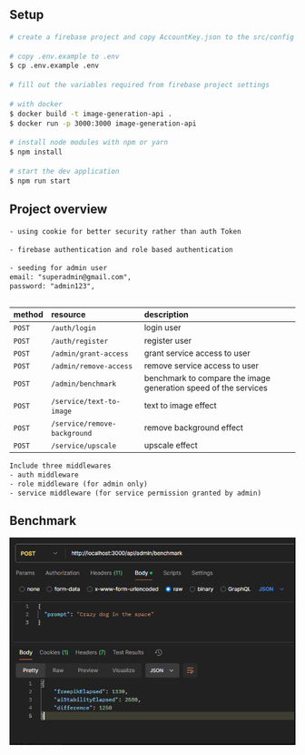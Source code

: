 ## Setup

```bash
# create a firebase project and copy AccountKey.json to the src/config folder

# copy .env.example to .env
$ cp .env.example .env

# fill out the variables required from firebase project settings

# with docker
$ docker build -t image-generation-api .
$ docker run -p 3000:3000 image-generation-api

# install node modules with npm or yarn
$ npm install

# start the dev application
$ npm run start
```

## Project overview

```
- using cookie for better security rather than auth Token

- firebase authentication and role based authentication

- seeding for admin user
email: "superadmin@gmail.com",
password: "admin123",


```

| method | resource                     | description                                                     |
| :----- | :--------------------------- | :-------------------------------------------------------------- |
| `POST` | `/auth/login`                | login user                                                      |
| `POST` | `/auth/register`             | register user                                                   |
| `POST` | `/admin/grant-access`        | grant service access to user                                    |
| `POST` | `/admin/remove-access`       | remove service access to user                                   |
| `POST` | `/admin/benchmark`           | benchmark to compare the image generation speed of the services |
| `POST` | `/service/text-to-image`     | text to image effect                                            |
| `POST` | `/service/remove-background` | remove background effect                                        |
| `POST` | `/service/upscale`           | upscale effect                                                  |

```
Include three middlewares
- auth middleware
- role middleware (for admin only)
- service middleware (for service permission granted by admin)
```

## Benchmark

![alt text](./image.png)
